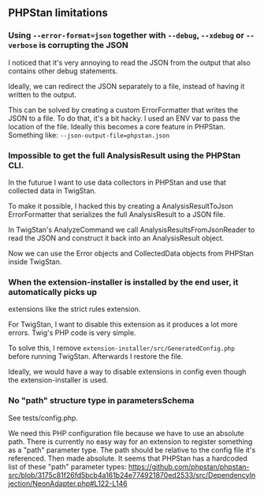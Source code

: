 
## PHPStan limitations

### Using `--error-format=json` together with `--debug`, `--xdebug` or `--verbose` is corrupting the JSON

I noticed that it's very annoying to read the JSON from the output that also contains other debug statements.

Ideally, we can redirect the JSON separately to a file, instead of having it written to the output.

This can be solved by creating a custom ErrorFormatter that writes the JSON to a file. To do that, it's a bit hacky.
I used an ENV var to pass the location of the file. Ideally this becomes a core feature in PHPStan.
Something like: `--json-output-file=phpstan.json`

### Impossible to get the full AnalysisResult using the PHPStan CLI.

In the futurue I want to use data collectors in PHPStan and use that collected data in TwigStan.

To make it possible, I hacked this by creating a AnalysisResultToJson ErrorFormatter that serializes the full AnalysisResult
to a JSON file.

In TwigStan's AnalyzeCommand we call AnalysisResultsFromJsonReader to read the JSON and construct
it back into an AnalysisResult object.

Now we can use the Error objects and CollectedData objects from PHPStan inside TwigStan.

### When the extension-installer is installed by the end user, it automatically picks up
extensions like the strict rules extension.

For TwigStan, I want to disable this extension as it produces a lot more errors. Twig's PHP code is very simple.

To solve this, I remove `extension-installer/src/GeneratedConfig.php` before running TwigStan.
Afterwards I restore the file.

Ideally, we would have a way to disable extensions in config even though the extension-installer is used.

### No "path" structure type in parametersSchema

See tests/config.php.

We need this PHP configuration file because we have to use an absolute path.
There is currently no easy way for an extension to register something as a "path" parameter type.
The path should be relative to the config file it's referenced. Then made absolute.
It seems that PHPStan has a hardcoded list of these "path" parameter types:
https://github.com/phpstan/phpstan-src/blob/3175c81f26fd5bcb4a161b24e774921870ed2533/src/DependencyInjection/NeonAdapter.php#L122-L146
